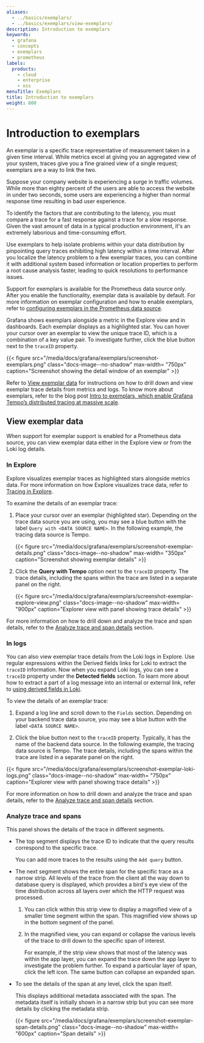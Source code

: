 ```yaml
---
aliases:
  - ../basics/exemplars/
  - ../basics/exemplars/view-exemplars/
description: Introduction to exemplars
keywords:
  - grafana
  - concepts
  - exemplars
  - prometheus
labels:
  products:
    - cloud
    - enterprise
    - oss
menuTitle: Exemplars
title: Introduction to exemplars
weight: 800
---
```


# Introduction to exemplars

An exemplar is a specific trace representative of measurement taken in a given time interval.
While metrics excel at giving you an aggregated view of your system, traces give you a fine grained view of a single request; exemplars are a way to link the two.

Suppose your company website is experiencing a surge in traffic volumes.
While more than eighty percent of the users are able to access the website in under two seconds, some users are experiencing a higher than normal response time resulting in bad user experience.

To identify the factors that are contributing to the latency, you must compare a trace for a fast response against a trace for a slow response.
Given the vast amount of data in a typical production environment, it's an extremely laborious and time-consuming effort.

Use exemplars to help isolate problems within your data distribution by pinpointing query traces exhibiting high latency within a time interval.
After you localize the latency problem to a few exemplar traces, you can combine it with additional system based information or location properties to perform a root cause analysis faster, leading to quick resolutions to performance issues.

Support for exemplars is available for the Prometheus data source only.
After you enable the functionality, exemplar data is available by default.
For more information on exemplar configuration and how to enable exemplars, refer to [configuring exemplars in the Prometheus data source](../../datasources/prometheus/configure-prometheus-data-source/#exemplars).

Grafana shows exemplars alongside a metric in the Explore view and in dashboards.
Each exemplar displays as a highlighted star.
You can hover your cursor over an exemplar to view the unique trace ID, which is a combination of a key value pair.
To investigate further, click the blue button next to the `traceID` property.

{{< figure src="/media/docs/grafana/exemplars/screenshot-exemplars.png" class="docs-image--no-shadow" max-width= "750px" caption="Screenshot showing the detail window of an exemplar" >}}

Refer to [View exemplar data](#view-exemplar-data) for instructions on how to drill down and view exemplar trace details from metrics and logs.
To know more about exemplars, refer to the blog post [Intro to exemplars, which enable Grafana Tempo’s distributed tracing at massive scale](/blog/2021/03/31/intro-to-exemplars-which-enable-grafana-tempos-distributed-tracing-at-massive-scale/).

## View exemplar data

When support for exemplar support is enabled for a Prometheus data source, you can view exemplar data either in the Explore view or from the Loki log details.

### In Explore

Explore visualizes exemplar traces as highlighted stars alongside metrics data.
For more information on how Explore visualizes trace data, refer to [Tracing in Explore](../../explore/trace-integration/).

To examine the details of an exemplar trace:

1. Place your cursor over an exemplar (highlighted star).
   Depending on the trace data source you are using, you may see a blue button with the label `Query with <DATA SOURCE NAME>`.
   In the following example, the tracing data source is Tempo.

   {{< figure src="/media/docs/grafana/exemplars/screenshot-exemplar-details.png" class="docs-image--no-shadow" max-width= "350px" caption="Screenshot showing exemplar details" >}}

1. Click the **Query with Tempo** option next to the `traceID` property.
   The trace details, including the spans within the trace are listed in a separate panel on the right.

   {{< figure src="/media/docs/grafana/exemplars/screenshot-exemplar-explore-view.png" class="docs-image--no-shadow" max-width= "900px" caption="Explorer view with panel showing trace details" >}}

For more information on how to drill down and analyze the trace and span details, refer to the [Analyze trace and span details](#analyze-trace-and-spans) section.

### In logs

You can also view exemplar trace details from the Loki logs in Explore.
Use regular expressions within the Derived fields links for Loki to extract the `traceID` information.
Now when you expand Loki logs, you can see a `traceID` property under the **Detected fields** section.
To learn more about how to extract a part of a log message into an internal or external link, refer to [using derived fields in Loki](../../explore/logs-integration/).

To view the details of an exemplar trace:

1. Expand a log line and scroll down to the `Fields` section.
   Depending on your backend trace data source, you may see a blue button with the label `<DATA SOURCE NAME>`.

1. Click the blue button next to the `traceID` property.
   Typically, it has the name of the backend data source.
   In the following example, the tracing data source is Tempo.
   The trace details, including the spans within the trace are listed in a separate panel on the right.

{{< figure src="/media/docs/grafana/exemplars/screenshot-exemplar-loki-logs.png" class="docs-image--no-shadow" max-width= "750px" caption="Explorer view with panel showing trace details" >}}

For more information on how to drill down and analyze the trace and span details, refer to the [Analyze trace and span details](#analyze-trace-and-spans) section.

### Analyze trace and spans

This panel shows the details of the trace in different segments.

- The top segment displays the trace ID to indicate that the query results correspond to the specific trace.

  You can add more traces to the results using the `Add query` button.

- The next segment shows the entire span for the specific trace as a narrow strip.
  All levels of the trace from the client all the way down to database query is displayed, which provides a bird's eye view of the time distribution across all layers over which the HTTP request was processed.
  1. You can click within this strip view to display a magnified view of a smaller time segment within the span. This magnified view shows up in the bottom segment of the panel.

  1. In the magnified view, you can expand or collapse the various levels of the trace to drill down to the specific span of interest.

     For example, if the strip view shows that most of the latency was within the app layer, you can expand the trace down the app layer to investigate the problem further.
     To expand a particular layer of span, click the left icon.
     The same button can collapse an expanded span.

- To see the details of the span at any level, click the span itself.

  This displays additional metadata associated with the span.
  The metadata itself is initially shown in a narrow strip but you can see more details by clicking the metadata strip.

  {{< figure src="/media/docs/grafana/exemplars/screenshot-exemplar-span-details.png" class="docs-image--no-shadow" max-width= "600px" caption="Span details" >}}
